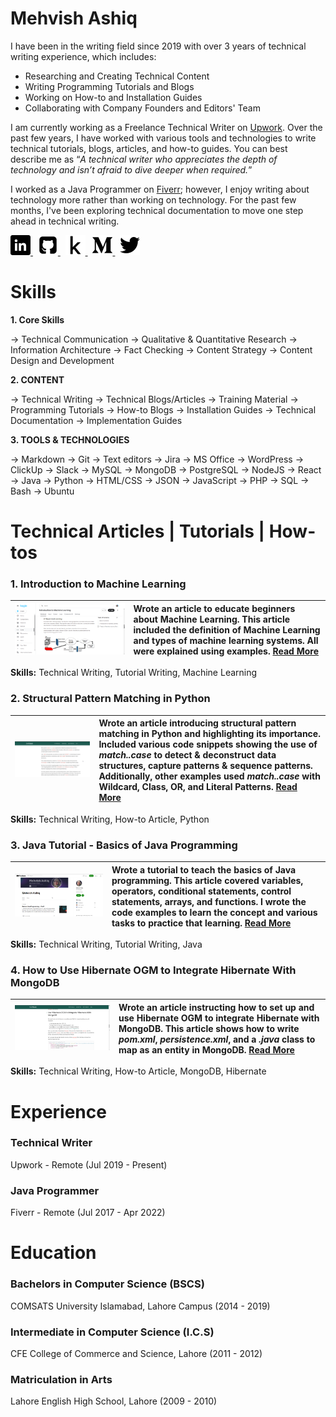 # Mehvish Ashiq

I have been in the writing field since 2019 with over 3 years of technical writing experience, which includes:

- Researching and Creating Technical Content
- Writing Programming Tutorials and Blogs
- Working on How-to and Installation Guides
- Collaborating with Company Founders and Editors' Team

I am currently working as a Freelance Technical Writer on [Upwork](https://www.upwork.com/freelancers/~01e8bb3756b134bb9b). Over the past few years, I have worked with various tools and technologies to write technical tutorials, blogs, articles, and how-to guides. You can best describe me as “*A technical writer who appreciates the depth of technology and isn’t afraid to dive deeper when required.*”

I worked as a Java Programmer on [Fiverr](https://www.fiverr.com/); however, I enjoy writing about technology more rather than working on technology. For the past few months, I've been exploring technical documentation to move one step ahead in technical writing.

<div id="badges">
  <a href="https://www.linkedin.com/in/mehvishashiq">
    <img src="Images/LinkedIn.png" alt="LinkedIn Badge"/>
  </a>
  &nbsp;
  <a href="https://www.github.com/mehvishashiq">
    <img src="Images/Github.png" alt="Github Badge"/>
  </a>
  &nbsp;
  <a href="https://www.kaggle.com/mehvishashiq">
    <img src="Images/Kaggle.png" alt="Kaggle Badge"/>
  </a>
  &nbsp;
  <a href="https://mehvishashiq.medium.com/">
    <img src="Images/Medium.png" alt="Medium Badge"/>
  </a>
  &nbsp;
  <a href="https://www.x.com/mehvishashiq">
    <img src="Images/Twitter.png" alt="X/Twitter Badge"/>
  </a>
</div>

# Skills

**1. Core Skills**

→ Technical Communication → Qualitative & Quantitative Research → Information Architecture → Fact Checking → Content Strategy → Content Design and Development

**2. CONTENT**

→ Technical Writing → Technical Blogs/Articles → Training Material → Programming Tutorials → How-to Blogs → Installation Guides → Technical Documentation → Implementation Guides

**3. TOOLS & TECHNOLOGIES**

→ Markdown → Git → Text editors → Jira → MS Office → WordPress → ClickUp → Slack → MySQL → MongoDB → PostgreSQL → NodeJS → React → Java → Python → HTML/CSS → JSON → JavaScript → PHP → SQL → Bash → Ubuntu

# Technical Articles | Tutorials | How-tos

### 1. Introduction to Machine Learning

| ![introduction-to-machine-learning](/Images/introduction-to-machine-learning.png) | Wrote an article to educate beginners about Machine Learning. This article included the definition of Machine Learning and types of machine learning systems. All were explained using examples. [Read More](https://www.kaggle.com/code/mehvishashiq/introduction-to-machine-learning) |
| :----------------------------------------------------------: | :----------------------------------------------------------- |

**Skills:** Technical Writing, Tutorial Writing, Machine Learning

### 2. Structural Pattern Matching in Python

| ![structural-pattern-matching-in-python](/Images/structural-pattern-matching-in-python.png) | Wrote an article introducing structural pattern matching in Python and highlighting its importance. Included various code snippets showing the use of *match..case* to detect & deconstruct data structures, capture patterns & sequence patterns. Additionally, other examples used *match..case* with Wildcard, Class, OR, and Literal Patterns. [Read More](https://www.delftstack.com/howto/python/structural-pattern-matching-in-python/) |
| :----------------------------------------------------------: | :----------------------------------------------------------- |

**Skills:** Technical Writing, How-to Article, Python

### 3. Java Tutorial - Basics of Java Programming

| ![basics-of-java-programming](/Images/basics-of-java-programming.png) | Wrote a tutorial to teach the basics of Java programming. This article covered variables, operators, conditional statements, control statements, arrays, and functions. I wrote the code examples to learn the concept and various tasks to practice that learning. [Read More](https://mehvishashiq.medium.com/basics-of-java-programming-part-1-227ca888e73f) |
| :----------------------------------------------------------: | :----------------------------------------------------------- |

**Skills:** Technical Writing, Tutorial Writing, Java

### 4. How to Use Hibernate OGM to Integrate Hibernate With MongoDB

| ![how-to-use-hibernate-ogm-to-integrate-hibernate-with-mongodb](/Images/how-to-use-hibernate-ogm-to-integrate-hibernate-with-mongodb.png) | Wrote an article instructing how to set up and use Hibernate OGM to integrate Hibernate with MongoDB. This article shows how to write *pom.xml*, *persistence.xml*, and a *.java* class to map as an entity in MongoDB. [Read More](https://www.delftstack.com/howto/mongodb/use-hibernate-ogm-to-integrate-hibernate-with-mongodb/) |
| :----------------------------------------------------------: | :----------------------------------------------------------- |

**Skills:** Technical Writing, How-to Article, MongoDB, Hibernate


# Experience

### Technical Writer
Upwork - Remote  (Jul 2019 - Present) 

### Java Programmer
Fiverr - Remote  (Jul 2017 - Apr 2022)    

# Education

### Bachelors in Computer Science (BSCS)
COMSATS University Islamabad, Lahore Campus  (2014 - 2019)

### Intermediate in Computer Science (I.C.S)
CFE College of Commerce and Science, Lahore  (2011 - 2012)

### Matriculation in Arts
Lahore English High School, Lahore  (2009 - 2010)



